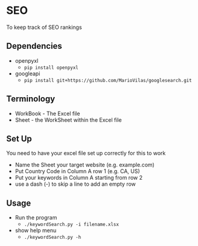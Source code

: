 # SEO
To keep track of SEO rankings

## Dependencies 
* openpyxl
    * `pip install openpyxl`
* googleapi
    * `pip install git+https://github.com/MarioVilas/googlesearch.git`

## Terminology
* WorkBook - The Excel file
* Sheet - the WorkSheet within the Excel file

## Set Up
You need to have your excel file set up correctly for this to work
* Name the Sheet your target website (e.g. example.com)
* Put Country Code in Column A row 1 (e.g. CA, US)
* Put your keywords in Column A starting from row 2
* use a dash (-) to skip a line to add an empty row

## Usage
* Run the program
	* `./keywordSearch.py -i filename.xlsx`
* show help menu
	* `./keywordSearch.py -h`

